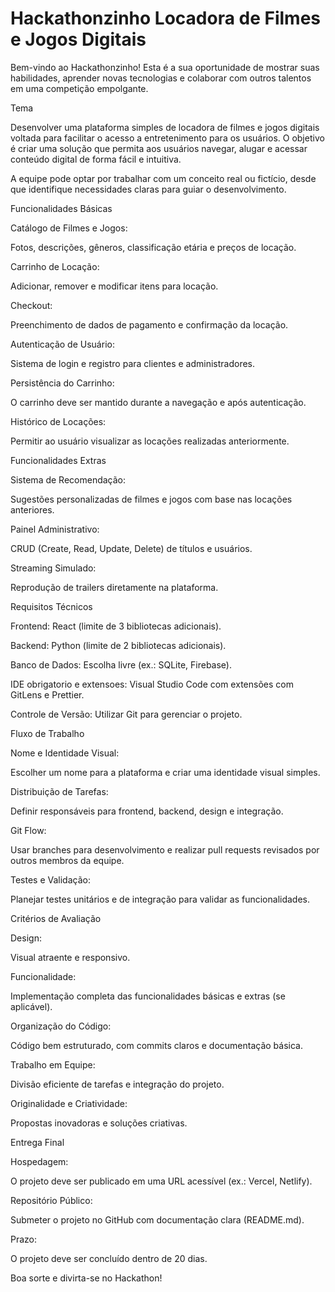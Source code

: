 # Hackathonzinho Locadora de Filmes e Jogos Digitais

Bem-vindo ao Hackathonzinho! Esta é a sua oportunidade de mostrar suas habilidades, aprender novas tecnologias e colaborar com outros talentos em uma competição empolgante.

Tema

Desenvolver uma plataforma simples de locadora de filmes e jogos digitais voltada para facilitar o acesso a entretenimento para os usuários. O objetivo é criar uma solução que permita aos usuários navegar, alugar e acessar conteúdo digital de forma fácil e intuitiva.

A equipe pode optar por trabalhar com um conceito real ou fictício, desde que identifique necessidades claras para guiar o desenvolvimento.

Funcionalidades Básicas

Catálogo de Filmes e Jogos:

Fotos, descrições, gêneros, classificação etária e preços de locação.

Carrinho de Locação:

Adicionar, remover e modificar itens para locação.

Checkout:

Preenchimento de dados de pagamento e confirmação da locação.

Autenticação de Usuário:

Sistema de login e registro para clientes e administradores.

Persistência do Carrinho:

O carrinho deve ser mantido durante a navegação e após autenticação.

Histórico de Locações:

Permitir ao usuário visualizar as locações realizadas anteriormente.

Funcionalidades Extras

Sistema de Recomendação:

Sugestões personalizadas de filmes e jogos com base nas locações anteriores.

Painel Administrativo:

CRUD (Create, Read, Update, Delete) de títulos e usuários.

Streaming Simulado:

Reprodução de trailers diretamente na plataforma.

Requisitos Técnicos

Frontend: React (limite de 3 bibliotecas adicionais).

Backend: Python (limite de 2 bibliotecas adicionais).

Banco de Dados: Escolha livre (ex.: SQLite, Firebase).

IDE obrigatorio e extensoes: Visual Studio Code com extensões com GitLens e Prettier.

Controle de Versão: Utilizar Git para gerenciar o projeto.

Fluxo de Trabalho

Nome e Identidade Visual:

Escolher um nome para a plataforma e criar uma identidade visual simples.

Distribuição de Tarefas:

Definir responsáveis para frontend, backend, design e integração.

Git Flow:

Usar branches para desenvolvimento e realizar pull requests revisados por outros membros da equipe.

Testes e Validação:

Planejar testes unitários e de integração para validar as funcionalidades.

Critérios de Avaliação

Design:

Visual atraente e responsivo.

Funcionalidade:

Implementação completa das funcionalidades básicas e extras (se aplicável).

Organização do Código:

Código bem estruturado, com commits claros e documentação básica.

Trabalho em Equipe:

Divisão eficiente de tarefas e integração do projeto.

Originalidade e Criatividade:

Propostas inovadoras e soluções criativas.

Entrega Final

Hospedagem:

O projeto deve ser publicado em uma URL acessível (ex.: Vercel, Netlify).

Repositório Público:

Submeter o projeto no GitHub com documentação clara (README.md).

Prazo:

O projeto deve ser concluído dentro de 20 dias.

Boa sorte e divirta-se no Hackathon!

